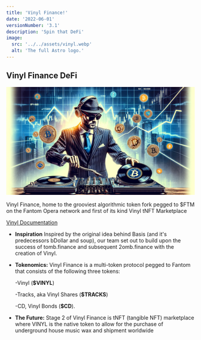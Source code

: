 ```yaml
---
title: 'Vinyl Finance!'
date: '2022-06-01'
versionNumber: '3.1'
description: 'Spin that DeFi'
image:
  src: '../../assets/vinyl.webp'
  alt: 'The full Astro logo.'
---
```


## Vinyl Finance DeFi

![Vinyl Release Party](../../assets/vinyl.webp)

Vinyl Finance, home to the grooviest algorithmic token fork pegged to $FTM on the Fantom Opera network and first of its kind Vinyl tNFT Marketplace

[Vinyl Documentation](https://vinyl-finance.github.io/vinylfinance-docs/docs/welcome)

- **Inspiration** Inspired by the original idea behind Basis (and it's predecessors bDollar and soup), our team set out to build upon the success of tomb.finance and subsequent 2omb.finance with the creation of Vinyl.

- **Tokenomics:** Vinyl Finance is a multi-token protocol pegged to Fantom that consists of the following three tokens:

  -Vinyl (**$VINYL**)

  -Tracks, aka Vinyl Shares (**$TRACKS**)

  -CD, Vinyl Bonds (**$CD**).

- **The Future:** Stage 2 of Vinyl Finance is tNFT (tangible NFT) marketplace where VINYL is the native token to allow for the purchase of underground house music wax and shipment worldwide
